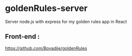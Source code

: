 # goldenRules-server

Server node.js with express for my golden rules app in React

## Front-end :

https://github.com/Boyadjie/goldenRules
